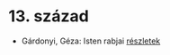 # 13. század

- Gárdonyi, Géza: Isten rabjai [részletek](_details/G%C3%A1rdonyi%2C%20G%C3%A9za.md#id_619)